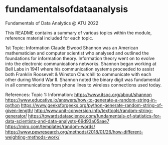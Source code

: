# fundamentalsofdataanalysis
Fundamentals of Data Analytics @ ATU 2022

This README contains a summary of various topics within the module, reference material included for each topic.

1st Topic: Information
Claude Elwood Shannon was an American mathematician and computer scientist who analysed and outlined the foundations for information theory.
Information theory went on to evolve into the electronic communications networks.
Shannon began working at Bell Labs in 1941 where his communication systems proceeded to assist both Franklin Roosevelt & Winston Churchill to communicate with each other during World War II.
Shannon noted the binary digit was fundamental in all communications from phone lines to wireless connections used today.

References:
Topic 1: Information:
https://www.itsoc.org/about/shannon
https://www.educative.io/answers/how-to-generate-a-random-string-in-python
https://www.geeksforgeeks.org/python-generate-random-string-of-given-length/
http://www.unit-conversion.info/texttools/random-string-generator/
https://towardsdatascience.com/fundamentals-of-statistics-for-data-scientists-and-data-analysts-69d93a05aae7
https://miro.com/templates/random-words/
https://www.pewresearch.org/methods/2018/01/26/how-different-weighting-methods-work/
